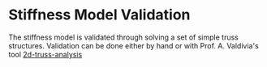 # Stiffness Model Validation


The stiffness model is validated through solving a set of simple truss structures.
Validation can be done either by hand or with Prof. A. Valdivia's tool [2d-truss-analysis](https://valdivia.staff.jade-hs.de/fachwerk_en.html)





